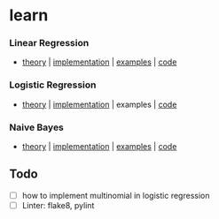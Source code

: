 # learn

### Linear Regression

- [theory](https://nickyfoto.github.io/blog/entries/linear-regression) | [implementation](https://github.com/nickyfoto/learn/blob/master/linear_regression.ipynb) | [examples](https://github.com/nickyfoto/learn/blob/master/linear_regression_example.ipynb) | [code](https://github.com/nickyfoto/learn/blob/master/lm.py)

### Logistic Regression

- [theory](https://nickyfoto.github.io/blog/entries/logistic-regression) | [implementation](https://github.com/nickyfoto/learn/blob/master/logistic_regression.ipynb) | examples | [code](https://github.com/nickyfoto/learn/blob/master/lr.py)

### Naive Bayes

- [theory](https://nickyfoto.github.io/blog/entries/naive-bayes) | [implementation](https://github.com/nickyfoto/learn/blob/master/naive_bayes.ipynb) | [examples](https://github.com/nickyfoto/learn/blob/master/naive_bayes_examples.ipynb) | [code](naive_bayes.py)

## Todo

- [ ] how to implement multinomial in logistic regression
- [ ] Linter: flake8, pylint